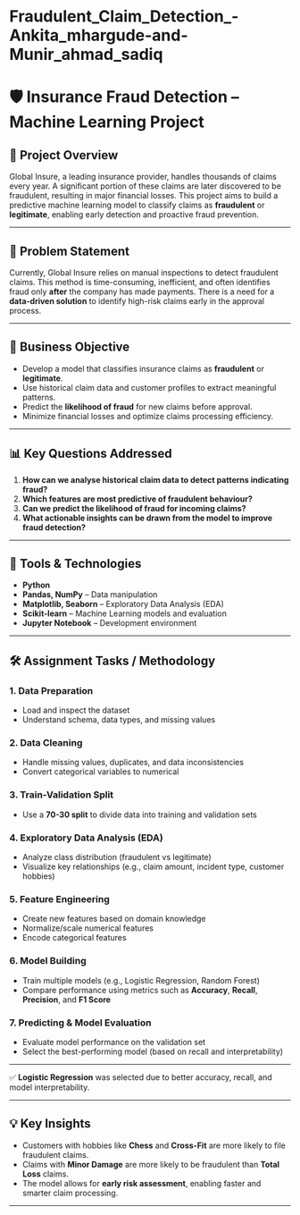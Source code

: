 # Fraudulent_Claim_Detection_-Ankita_mhargude-and-Munir_ahmad_sadiq
# 🛡️ Insurance Fraud Detection – Machine Learning Project

## 📌 Project Overview

Global Insure, a leading insurance provider, handles thousands of claims every year. A significant portion of these claims are later discovered to be fraudulent, resulting in major financial losses. This project aims to build a predictive machine learning model to classify claims as **fraudulent** or **legitimate**, enabling early detection and proactive fraud prevention.

---

## 🧾 Problem Statement

Currently, Global Insure relies on manual inspections to detect fraudulent claims. This method is time-consuming, inefficient, and often identifies fraud only **after** the company has made payments. There is a need for a **data-driven solution** to identify high-risk claims early in the approval process.

---

## 🎯 Business Objective

- Develop a model that classifies insurance claims as **fraudulent** or **legitimate**.
- Use historical claim data and customer profiles to extract meaningful patterns.
- Predict the **likelihood of fraud** for new claims before approval.
- Minimize financial losses and optimize claims processing efficiency.

---

## 📊 Key Questions Addressed

1. **How can we analyse historical claim data to detect patterns indicating fraud?**
2. **Which features are most predictive of fraudulent behaviour?**
3. **Can we predict the likelihood of fraud for incoming claims?**
4. **What actionable insights can be drawn from the model to improve fraud detection?**

---

## 🧰 Tools & Technologies

- **Python**
- **Pandas, NumPy** – Data manipulation
- **Matplotlib, Seaborn** – Exploratory Data Analysis (EDA)
- **Scikit-learn** – Machine Learning models and evaluation
- **Jupyter Notebook** – Development environment

---

## 🛠️ Assignment Tasks / Methodology

### 1. Data Preparation
- Load and inspect the dataset
- Understand schema, data types, and missing values

### 2. Data Cleaning
- Handle missing values, duplicates, and data inconsistencies
- Convert categorical variables to numerical

### 3. Train-Validation Split
- Use a **70-30 split** to divide data into training and validation sets

### 4. Exploratory Data Analysis (EDA)
- Analyze class distribution (fraudulent vs legitimate)
- Visualize key relationships (e.g., claim amount, incident type, customer hobbies)

### 5. Feature Engineering
- Create new features based on domain knowledge
- Normalize/scale numerical features
- Encode categorical features

### 6. Model Building
- Train multiple models (e.g., Logistic Regression, Random Forest)
- Compare performance using metrics such as **Accuracy**, **Recall**, **Precision**, and **F1 Score**

### 7. Predicting & Model Evaluation
- Evaluate model performance on the validation set
- Select the best-performing model (based on recall and interpretability)

---

✅ **Logistic Regression** was selected due to better accuracy, recall, and model interpretability.

---

## 💡 Key Insights

- Customers with hobbies like **Chess** and **Cross-Fit** are more likely to file fraudulent claims.
- Claims with **Minor Damage** are more likely to be fraudulent than **Total Loss** claims.
- The model allows for **early risk assessment**, enabling faster and smarter claim processing.

---


